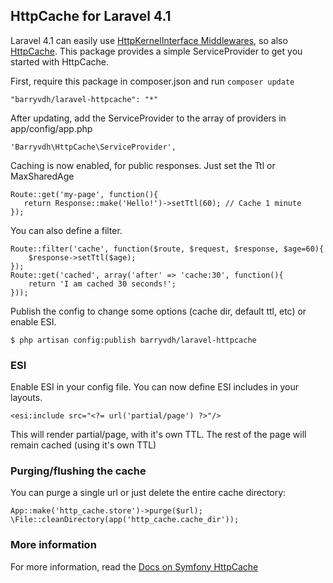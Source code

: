 ## HttpCache for Laravel 4.1

Laravel 4.1 can easily use [HttpKernelInterface Middlewares](http://stackphp.com/middlewares/), so also [HttpCache](http://symfony.com/doc/current/book/http_cache.html).
This package provides a simple ServiceProvider to get you started with HttpCache.

First, require this package in composer.json and run `composer update`

    "barryvdh/laravel-httpcache": "*"

After updating, add the ServiceProvider to the array of providers in app/config/app.php

    'Barryvdh\HttpCache\ServiceProvider',

Caching is now enabled, for public responses. Just set the Ttl or MaxSharedAge

    Route::get('my-page', function(){
       return Response::make('Hello!')->setTtl(60); // Cache 1 minute
    });

You can also define a filter.

    Route::filter('cache', function($route, $request, $response, $age=60){
        $response->setTtl($age);
    });
    Route::get('cached', array('after' => 'cache:30', function(){
        return 'I am cached 30 seconds!';
    }));

Publish the config to change some options (cache dir, default ttl, etc) or enable ESI.

    $ php artisan config:publish barryvdh/laravel-httpcache

### ESI

Enable ESI in your config file. You can now define ESI includes in your layouts.

    <esi:include src="<?= url('partial/page') ?>"/>

This will render partial/page, with it's own TTL. The rest of the page will remain cached (using it's own TTL)

### Purging/flushing the cache

You can purge a single url or just delete the entire cache directory:

    App::make('http_cache.store')->purge($url);
    \File::cleanDirectory(app('http_cache.cache_dir'));
    
### More information
For more information, read the [Docs on Symfony HttpCache](http://symfony.com/doc/current/book/http_cache.html#symfony2-reverse-proxy)
